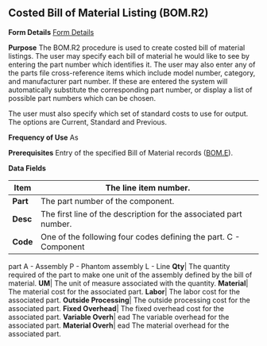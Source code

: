 ## Costed Bill of Material Listing (BOM.R2)
<PageHeader />

**Form Details**
[Form Details](../BOM-R2-1/README.md)

**Purpose**
The BOM.R2 procedure is used to create costed bill of material listings. The
user may specify each bill of material he would like to see by entering the
part number which identifies it. The user may also enter any of the parts file
cross-reference items which include model number, category, and manufacturer
part number. If these are entered the system will automatically substitute the
corresponding part number, or display a list of possible part numbers which
can be chosen.

The user must also specify which set of standard costs to use for output. The
options are Current, Standard and Previous.

**Frequency of Use**
As

**Prerequisites**
Entry of the specified Bill of Material records ([BOM.E](../BOM-E/README.md)).

**Data Fields**

| **Item** | The line item number.                                             |
| -------- | ----------------------------------------------------------------- |
| **Part** | The part number of the component.                                 |
| **Desc** | The first line of the description for the associated part number. |
| **Code** | One of the following four codes defining the part. C - Component  |
part A - Assembly P - Phantom assembly L - Line
**Qty**|  The quantity required of the part to make one unit of the assembly
defined by the bill of material.
**UM**|  The unit of measure associated with the quantity.
**Material**|  The material cost for the associated part.
**Labor**|  The labor cost for the associated part.
**Outside Processing**|  The outside processing cost for the associated part.
**Fixed Overhead**|  The fixed overhead cost for the associated part.
**Variable Overh**|  ead The variable overhead for the associated part.
**Material Overh**|  ead The material overhead for the associated part.

<badge text= "Version 8.10.57 " vertical="middle" />

<PageFooter />
